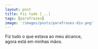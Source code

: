 ```yaml
---
layout: post
title: Fiz tudo [...]
tags: [parafrases]
image: '/images/posts/parafrases-div.png'
---
```

Fiz tudo o que estava ao meu alcance,<br>
agora está em minhas mãos.
